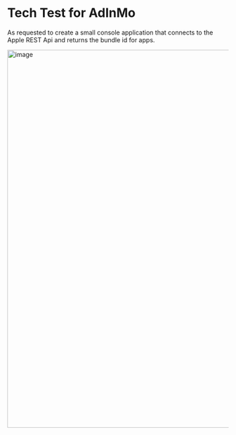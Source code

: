 # Tech Test for AdInMo
 
 As requested to create a small console application that connects to the Apple REST Api and returns the bundle id for apps.
 

<img width="859" alt="image" src="https://user-images.githubusercontent.com/31962997/170106982-33e13281-f777-4bf8-aa52-93b7936a1972.png">
